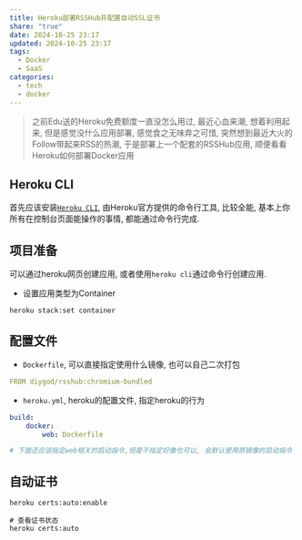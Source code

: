 ```yaml
---
title: Heroku部署RSSHub并配置自动SSL证书
share: "true"
date: 2024-10-25 23:17
updated: 2024-10-25 23:17
tags:
  - Docker
  - SaaS
categories:
  - tech
  - docker
---
```

> 之前Edu送的Heroku免费额度一直没怎么用过, 最近心血来潮, 想着利用起来, 但是感觉没什么应用部署, 感觉食之无味弃之可惜, 突然想到最近大火的Follow带起来RSS的热潮, 于是部署上一个配套的RSSHub应用, 顺便看看Heroku如何部署Docker应用


<!-- more -->
## Heroku CLI

首先应该安装[`Heroku CLI`](https://devcenter.heroku.com/articles/heroku-cli), 由Heroku官方提供的命令行工具, 比较全能, 基本上你所有在控制台页面能操作的事情, 都能通过命令行完成.

## 项目准备

可以通过heroku网页创建应用, 或者使用`heroku cli`通过命令行创建应用.

- 设置应用类型为Container

```shell
heroku stack:set container
```

## 配置文件

- `Dockerfile`, 可以直接指定使用什么镜像, 也可以自己二次打包

```yaml
FROM diygod/rsshub:chromium-bundled
```

- `heroku.yml`, heroku的配置文件, 指定heroku的行为

```yaml
build:
	docker:
		web: Dockerfile

# 下面还应该指定web相关的启动指令,但是不指定好像也可以, 会默认使用原镜像的启动指令
```

## 自动证书

```shell
heroku certs:auto:enable
```

```shell
# 查看证书状态
heroku certs:auto
```